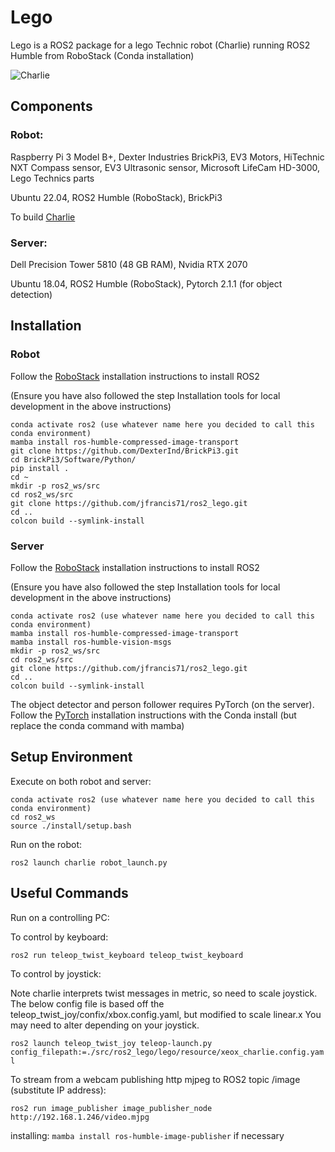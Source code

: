 # Lego
Lego is a ROS2 package for a lego Technic robot (Charlie) running ROS2 Humble from RoboStack (Conda installation)

![Charlie](https://drive.google.com/uc?id=1GdqDXQZsIsTLFUqVw2gdJ1S9lr9-x4DP&export=download)

## Components

### Robot:

Raspberry Pi 3 Model B+, Dexter Industries BrickPi3, EV3 Motors, HiTechnic NXT Compass sensor, EV3 Ultrasonic sensor, Microsoft LifeCam HD-3000, Lego Technics parts

Ubuntu 22.04, ROS2 Humble (RoboStack), BrickPi3

To build [Charlie](Charlie.md)


### Server:

Dell Precision Tower 5810 (48 GB RAM), Nvidia RTX 2070

Ubuntu 18.04, ROS2 Humble (RoboStack), Pytorch 2.1.1 (for object detection)

## Installation

### Robot

Follow the [RoboStack](https://robostack.github.io/GettingStarted.html) installation instructions to install ROS2

(Ensure you have also followed the step Installation tools for local development in the above instructions)


```
conda activate ros2 (use whatever name here you decided to call this conda environment)
mamba install ros-humble-compressed-image-transport
git clone https://github.com/DexterInd/BrickPi3.git
cd BrickPi3/Software/Python/
pip install .
cd ~
mkdir -p ros2_ws/src
cd ros2_ws/src
git clone https://github.com/jfrancis71/ros2_lego.git
cd ..
colcon build --symlink-install
```

### Server

Follow the [RoboStack](https://robostack.github.io/GettingStarted.html) installation instructions to install ROS2

(Ensure you have also followed the step Installation tools for local development in the above instructions)


```
conda activate ros2 (use whatever name here you decided to call this conda environment)
mamba install ros-humble-compressed-image-transport
mamba install ros-humble-vision-msgs
mkdir -p ros2_ws/src
cd ros2_ws/src
git clone https://github.com/jfrancis71/ros2_lego.git
cd ..
colcon build --symlink-install
```


The object detector and person follower requires PyTorch (on the server).
Follow the [PyTorch](https://pytorch.org/get-started/locally/) installation instructions with the Conda install (but replace the conda command with mamba)




## Setup Environment

Execute on both robot and server:
```
conda activate ros2 (use whatever name here you decided to call this conda environment)
cd ros2_ws
source ./install/setup.bash
```

Run on the robot:

```ros2 launch charlie robot_launch.py```


## Useful Commands

Run on a controlling PC:

To control by keyboard:

```ros2 run teleop_twist_keyboard teleop_twist_keyboard```

To control by joystick:

Note charlie interprets twist messages in metric, so need to scale joystick. The below config file is based off the teleop_twist_joy/confix/xbox.config.yaml, but modified to scale linear.x
You may need to alter depending on your joystick.

```ros2 launch teleop_twist_joy teleop-launch.py config_filepath:=./src/ros2_lego/lego/resource/xeox_charlie.config.yaml```

To stream from a webcam publishing http mjpeg to ROS2 topic /image (substitute IP address):

```ros2 run image_publisher image_publisher_node http://192.168.1.246/video.mjpg```

installing:
```mamba install ros-humble-image-publisher```
if necessary
